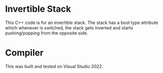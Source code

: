 # Invertible Stack
This C++ code is for an invertible stack. The stack has a bool type attribute which whenever is switched, the stack gets inverted and starts pushing/popping from the opposite side.
# Compiler
This was built and tested on Visual Studio 2022.
